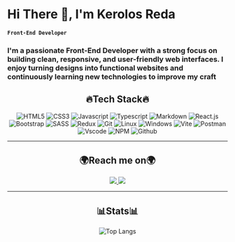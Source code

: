 <h1 align="left">Hi There 👋, I'm Kerolos Reda</h1>

**`Front-End Developer`**<br/>
<h3 align="left">I'm a passionate Front-End Developer with a strong focus on building clean, responsive, and user-friendly web interfaces. I enjoy turning designs into functional websites and continuously learning new technologies to improve my craft</h3>

 <div align="center">
	 
## 🔥Tech Stack🔥
![HTML5](https://api.iconify.design/skill-icons:html.svg?width=55)
![CSS3](https://api.iconify.design/skill-icons:css.svg?width=55)
![Javascript](https://api.iconify.design/skill-icons:javascript.svg?width=55)
![Typescript](https://api.iconify.design/skill-icons:typescript.svg?width=55)
![Markdown](https://api.iconify.design/skill-icons:markdown-dark.svg?width=55)
![React.js](https://api.iconify.design/skill-icons:react-dark.svg?width=55)
![Bootstrap](https://api.iconify.design/skill-icons:bootstrap.svg?width=55)
![SASS](https://api.iconify.design/skill-icons:sass.svg?width=55)
![Redux](https://api.iconify.design/skill-icons:redux.svg?width=55)
![Git](https://api.iconify.design/skill-icons:git.svg?width=55)
![Linux](https://api.iconify.design/skill-icons:linux-light.svg?width=55)
![Windows](https://api.iconify.design/skill-icons:windows-dark.svg?width=55)
![Vite](https://api.iconify.design/skill-icons:vite-dark.svg?width=55)
![Postman](https://api.iconify.design/skill-icons:postman.svg?width=55)
![Vscode](https://api.iconify.design/skill-icons:vscode-dark.svg?width=55)
![NPM](https://api.iconify.design/skill-icons:npm-dark.svg?width=55)
![Github](https://api.iconify.design/skill-icons:github-dark.svg?width=55)

---

## 🌍Reach me on🌍
<a href="https://www.linkedin.com/in/kerolos-reda-61ab33373/">
	<img src="https://api.iconify.design/skill-icons:linkedin.svg?width=55"/>
</a>
<a href="mailto:kerolos.reda.makram@gmail.com">
	<img src="https://api.iconify.design/skill-icons:gmail-light.svg?width=55"/>
</a>

---

## 📊Stats📊
![Top Langs](https://github-readme-stats.vercel.app/api/top-langs/?username=anuraghazra&layout=compact)
</div>
